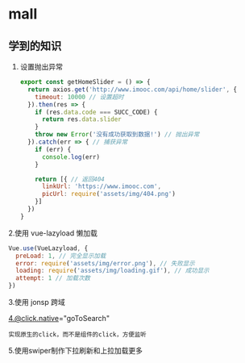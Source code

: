 # mall

## 学到的知识
1. 设置抛出异常

    ```javascript
    export const getHomeSlider = () => {
      return axios.get('http://www.imooc.com/api/home/slider', {
        timeout: 10000 // 设置超时
      }).then(res => {
        if (res.data.code === SUCC_CODE) {
          return res.data.slider
        }
        throw new Error('没有成功获取到数据!') // 抛出异常
      }).catch(err => { // 捕获异常
        if (err) {
          console.log(err)
        }
    
        return [{ // 返回404
          linkUrl: 'https://www.imooc.com',
          picUrl: require('assets/img/404.png')
        }]
      })
    }
    ```
2.使用 vue-lazyload 懒加载
```javascript
Vue.use(VueLazyload, {
  preLoad: 1, // 完全显示加载
  error: require('assets/img/error.png'), // 失败显示
  loading: require('assets/img/loading.gif'), // 成功显示
  attempt: 1 // 加载次数
})
```

3.使用 jonsp 跨域

4.@click.native="goToSearch"
 
    实现原生的click，而不是组件的click，方便监听
5.使用swiper制作下拉刷新和上拉加载更多

